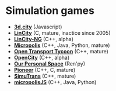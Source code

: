 # Simulation games

[comment]: # (start of autogenerated content, do not edit)
- **[3d.city](3d_city.md)** (Javascript)
- **[LinCity](lincity.md)** (C, mature, inactice since 2005)
- **[LinCity-NG](lincity_ng.md)** (C++, alpha)
- **[Micropolis](micropolis.md)** (C++, Java, Python, mature)
- **[Open Transport Tycoon](open_transport_tycoon.md)** (C++, mature)
- **[OpenCity](open_city.md)** (C++, alpha)
- **[Our Personal Space](our_personal_space.md)** (Ren'py)
- **[Pioneer](pioneer.md)** (C++, C, mature)
- **[SimuTrans](simutrans.md)** (C++, mature)
- **[micropolisJS](micropolis_js.md)** (C++, Java, Python)

[comment]: # (end of autogenerated content)